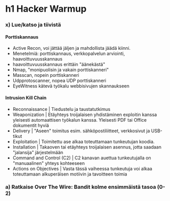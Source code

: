 # h1 Hacker Warmup

### x) Lue/katso ja tiivistä

#### Porttiskannaus

- Active Recon, voi jättää jäljen ja mahdollista jäädä kiinni.
- Menetelmiä: porttiskannaus, verkkopalvelun arviointi, haavoittuvuusskannaus
- haavoittuvuusskannaus erittäin "äänekästä"
- Nmap, "monipuolisin ja vakain porttiskanneri"
- Masscan, nopein porttiskanneri
- Udpprotoscanner, nopea UDP porttiskanneri
- EyeWitness kätevä työkalu webbisivujen skannaukseen

#### Intrusion Kill Chain

- Reconnaissance | Tiedustelu ja taustatutkimus
- Weaponization | Etäyhteys troijalaisen yhdistäminen exploitin kanssa yleisesti automaattisen työkalun kanssa. Yleisesti PDF tai Office dokumentit hyviä
- Delivery | "Aseen" toimitus esim. sähköpostiliitteet, verkkosivut ja USB-tikut
- Exploitation | Toimitettu ase alkaa toteuttamaan tunkeutujan koodia.
- Installation | Takaoven tai etäyhteys troijalaisen asennus, jotta saadaan "jalansija" järjestelmään
- Command and Control (C2) | C2 kanavan auettua tunkeutujalla on "manuaalinen" yhteys kohteeseen
- Actions on Objectives | Vasta tässä vaiheessa tunkeutuja voi alkaa toteuttamaan alkuperäisen motiivin ja tavoitteen toimia


### a) Ratkaise Over The Wire: Bandit kolme ensimmäistä tasoa (0-2)

